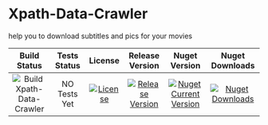 # Xpath-Data-Crawler

help you to download subtitles and pics for your movies


| Build Status | Tests Status | License | Release Version | Nuget Version | Nuget Downloads
|:---------------------------------------------------------------------------------------------------------------------------------------------------------------:|:-----------------------------------------------------------------------------------------------------------------------------------------------------------------------------------------:|:---------------------------------------------------------------------------------------------------------------------------------------------------------:|:-------------------------------------------------------------------------------------------------------------------------------------------------------------------------------------:|:--------------------------------------------------------------------------------------------------------------------------------------------------------------------------------:|:--------------------------------------------------------------------------------------------------------------------------------------------------------------------------:|
| ![Build Xpath-Data-Crawler](https://github.com/lordkian/Xpath-Data-Crawler/workflows/Build%20Xpath-Data-Crawler/badge.svg) | NO Tests Yet | [![License](https://img.shields.io/github/license/lordkian/Xpath-Data-Crawler.svg)](https://github.com/lordkian/Xpath-Data-Crawle) | [![Release Version](https://img.shields.io/github/release/lordkian/Xpath-Data-Crawler.svg)](https://github.com/lordkian/Xpath-Data-Crawler/releases) | [![Nuget Current Version](https://img.shields.io/nuget/v/Xpath-Data-Crawler.svg?style=flat&label=Xpath_Data_Crawler)](https://www.nuget.org/packages/Xpath-Data-Crawler/) | [![Nuget Downloads](https://img.shields.io/nuget/dt/Xpath-Data-Crawler.svg?style=flat&label=Xpath_Data_Crawler)](https://www.nuget.org/packages/Xpath-Data-Crawler/)
